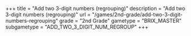 +++
title = "Add two 3-digit numbers (regrouping)"
description = "Add two 3-digit numbers (regrouping)"
url = "/games/2nd-grade/add-two-3-digit-numbers-regrouping"
grade = "2nd Grade"
gametype = "BRIX_MASTER"
subgametype = "ADD_TWO_3_DIGIT_NUM_REGROUP"
+++